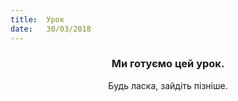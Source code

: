 ```yaml
---
title:  Урок
date:   30/03/2018
---
```


### <center>Ми готуємо цей урок.</center>
<center>Будь ласка, зайдіть пізніше.</center>